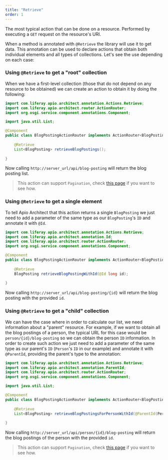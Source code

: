 ```yaml
---
title: "Retrieve"
order: 1
---
```


The most typical action that can be done on a resource. Performed by executing a `GET` request on the resource's URI. 

When a method is annotated with `@Retrieve` the library will use it to get data. This annotation can be used to declare actions that obtain both individual elements and all types of collections. Let's see the use depending on each case:

### Using `@Retrieve` to get a "root" collection

When we have a first-level collection (those that do not depend on any resource to be obtained) we can create an action to obtain it by doing the following:

```java
import com.liferay.apio.architect.annotation.Actions.Retrieve;
import com.liferay.apio.architect.router.ActionRouter;
import org.osgi.service.component.annotations.Component;

import java.util.List;

@Component
public class BlogPostingActionRouter implements ActionRouter<BlogPosting> {
    
    @Retrieve
    List<BlogPosting> retrieveBlogPostings();
    
}
```

Now calling `http://server_url/api/blog-posting` will return the blog posting list. 

> This action can support `Pagination`, check [this page](/docs/introduction/features/collections-pagination.html) if you want to see how.

### Using `@Retrieve` to get a single element

To tell Apio Architect that this action returns a single `BlogPosting` we just need to add a parameter of the same type as our `BlogPosting`'s `ID` and annotate it with `@Id`.

```java
import com.liferay.apio.architect.annotation.Actions.Retrieve;
import com.liferay.apio.architect.annotation.Id;
import com.liferay.apio.architect.router.ActionRouter;
import org.osgi.service.component.annotations.Component;

@Component
public class BlogPostingActionRouter implements ActionRouter<BlogPosting> {
    
    @Retrieve
    BlogPosting retrieveBlogPostingWithId(@Id long id);
    
}
```

Now calling `http://server_url/api/blog-posting/{id}` will return the blog posting with the provided `id`. 

### Using `@Retrieve` to get a "child" collection

We can have the case where in order to calculate our list, we need information about a "parent" resource. For example, if we want to obtain all the blog postings of a person, the typical URL for this case would be `person/{id}/blog-posting` so we can obtain the person `ID` information. In order to create such action we just need to add a parameter of the same type as our parent's `ID` (`Person`'s `ID` in our example) and annotate it with `@ParentId`, providing the parent's type to the annotation:

```java
import com.liferay.apio.architect.annotation.Actions.Retrieve;
import com.liferay.apio.architect.annotation.ParentId;
import com.liferay.apio.architect.router.ActionRouter;
import org.osgi.service.component.annotations.Component;

import java.util.List;

@Component
public class BlogPostingActionRouter implements ActionRouter<BlogPosting> {
    
    @Retrieve
    List<BlogPosting> retrieveBlogPostingsForPersonWithId(@ParentId(Person.class) String id);
    
}
```

Now calling `http://server_url/api/person/{id}/blog-posting` will return the blog postings of the person with the provided `id`. 

> This action can support `Pagination`, check [this page](/docs/introduction/features/collections-pagination.html) if you want to see how.
